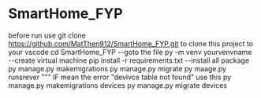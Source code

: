 # SmartHome_FYP
before run 
use
git clone https://github.com/MatThen912/SmartHome_FYP.git
to clone this project to your vscode
cd SmartHome_FYP --goto the file
py -m venv yourvenvname --create virtual machine
pip install -r requirements.txt --install all package
py manage.py makemigrations
py manage.py migrate
py maage.py runsrever
"""
  IF mean the error "devivce table not found"
  use this
  py manage.py makemigrations devices
  py manage.py migrate devices
